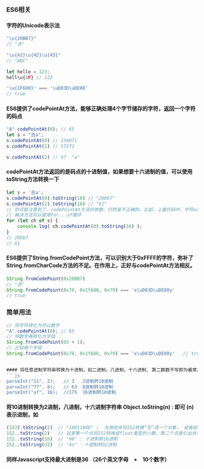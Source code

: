 ### ES6相关

#### 字符的Unicode表示法
```js
"\u{20BB7}"
// "𠮷"

"\u{41}\u{42}\u{43}"
// "ABC"

let hello = 123;
hell\u{6F} // 123

'\u{1F680}' === '\uD83D\uDE80'
// true
```

#### ES6提供了codePointAt方法，能够正确处理4个字节储存的字符，返回一个字符的码点
```js
"A".codePointAt(0); // 65
let s = "𠮷a";
s.codePointAt(0) // 134071
s.codePointAt(1) // 57271

s.codePointAt(2) // 97  "a"
```

#### codePointAt方法返回的是码点的十进制值，如果想要十六进制的值，可以使用toString方法转换一下
```js
let s = '𠮷a';
s.codePointAt(0).toString(16) // "20bb7"
s.codePointAt(2).toString(16) // "61"
// 你可能注意到了，codePointAt方法的参数，仍然是不正确的。比如，上面代码中，字符a在字符串s的正确位置序号应该是1，但是必须向codePointAt方法传入2
// 解决方法可以使用for...of循环
for (let ch of s) {
	console.log( ch.codePointAt(0).toString(16) );
}
// 20bb7
// 61
```

#### ES6提供了String.fromCodePoint方法，可以识别大于0xFFFF的字符，弥补了String.fromCharCode方法的不足。在作用上，正好与codePointAt方法相反。
```js
String.fromCodePoint(0x20BB7)
// "𠮷"
String.fromCodePoint(0x78, 0x1f680, 0x79) === 'x\uD83D\uDE80y'
// true
```

### 简单用法
```js
// 将字符转化为可以数字
"A".codePointAt(0); // 65
// 将数字再转化为字母
String.fromCodePoint(65 + 1);
// 比较两个字母
String.fromCodePoint(0x78, 0x1f680, 0x79) === 'x\uD83D\uDE80y'   // true


#### 将任意进制字符串转换为十进制，如二进制，八进制，十六进制, 第二数数不写即为最常用的转换为整型十进制；
```js
parseInt("11", 2);   // 3   2进制转10进制
parseInt("77", 8);   // 63  8进制转10进制
parseInt("af", 16);  //175  16进制转10进制
```

#### 将10进制转换为2进制，八进制，十六进制字符串 Object.toString(n) : 即可 (n) 表示进制，如
```js
(152).toString(2)  // "10011000" ;  先用括号将152转换“包”成一个对象， 或者如下写法;
152..toString(2)   // 这里第一个点将152转换成float类型的小数，第二个点是引出对象方法;
152..toString(16)  // "98" : 十进制转16进制
152..toString(32)  // "4o" ：十提制转32进制
```
#### 同样Javascript支持最大进制是36 （26个英文字母　+　10个数字）